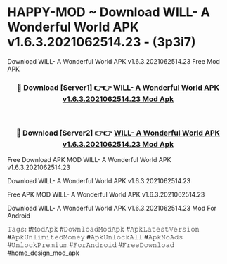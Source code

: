 # HAPPY-MOD ~ Download WILL- A Wonderful World APK v1.6.3.2021062514.23 - (3p3i7)
Download WILL- A Wonderful World APK v1.6.3.2021062514.23 Free Mod APK

<div align="center">
<h3>🔴 Download [Server1] 👉👉 <a href="https://apk-comot.site?title=WILL-_A_Wonderful_World_APK_v1.6.3.2021062514.23">WILL- A Wonderful World APK v1.6.3.2021062514.23 Mod Apk</a></h3><br>

<h3>🔴 Download [Server2] 👉👉 <a href="https://apk-comot.site?title=WILL-_A_Wonderful_World_APK_v1.6.3.2021062514.23">WILL- A Wonderful World APK v1.6.3.2021062514.23 Mod Apk</a></h3>
</div>


Free Download APK MOD WILL- A Wonderful World APK v1.6.3.2021062514.23

Download WILL- A Wonderful World APK v1.6.3.2021062514.23 

Free APK MOD WILL- A Wonderful World APK v1.6.3.2021062514.23 

Download WILL- A Wonderful World APK v1.6.3.2021062514.23 Mod For Android

𝚃𝚊𝚐𝚜: #𝙼𝚘𝚍𝙰𝚙𝚔 #𝙳𝚘𝚠𝚗𝚕𝚘𝚊𝚍𝙼𝚘𝚍𝙰𝚙𝚔 #𝙰𝚙𝚔𝙻𝚊𝚝𝚎𝚜𝚝𝚅𝚎𝚛𝚜𝚒𝚘𝚗 #𝙰𝚙𝚔𝚄𝚗𝚕𝚒𝚖𝚒𝚝𝚎𝚍𝙼𝚘𝚗𝚎𝚢 #𝙰𝚙𝚔𝚄𝚗𝚕𝚘𝚌𝚔𝙰𝚕𝚕 #𝙰𝚙𝚔𝙽𝚘𝙰𝚍𝚜 #𝚄𝚗𝚕𝚘𝚌𝚔𝙿𝚛𝚎𝚖𝚒𝚞𝚖 #𝙵𝚘𝚛𝙰𝚗𝚍𝚛𝚘𝚒𝚍 #𝙵𝚛𝚎𝚎𝙳𝚘𝚠𝚗𝚕𝚘𝚊𝚍 #home_design_mod_apk